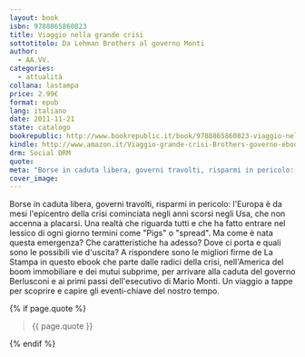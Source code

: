 ```yaml
---
layout: book
isbn: 9788865860823
title: Viaggio nella grande crisi
sottotitolo: Da Lehman Brothers al governo Monti
author:
  - AA.VV.
categories:
  - attualità
collana: lastampa
price: 2.99€
format: epub
lang: italiano
date: 2011-11-21
state: catalogo
bookrepublic: http://www.bookrepublic.it/book/9788865860823-viaggio-nella-grande-crisi-da-lehman-brothers-al-governo-monti/
kindle: http://www.amazon.it/Viaggio-grande-crisi-Brothers-governo-ebook/dp/B00AQQDXNE/
drm: Social DRM
quote: 
meta: "Borse in caduta libera, governi travolti, risparmi in pericolo: l'Europa è da mesi l'epicentro della crisi cominciata negli anni scorsi negli Usa, che non accenna a placarsi. Una realtà che riguarda tutti e che ha fatto entrare nel lessico di ogni giorno termini come Pigs o spread. Ma come è nata questa emergenza?"
cover_image:
---
```

Borse in caduta libera, governi travolti, risparmi in pericolo: l'Europa è da mesi l'epicentro della crisi cominciata negli anni scorsi negli Usa, che non accenna a placarsi. Una realtà che riguarda tutti e che ha fatto entrare nel lessico di ogni giorno termini come "Pigs" o "spread". Ma come è nata questa emergenza? Che caratteristiche ha adesso? Dove ci porta e quali sono le possibili vie d'uscita? A rispondere sono le migliori firme de La Stampa in questo ebook che parte dalle radici della crisi, nell'America del boom immobiliare e dei mutui subprime, per arrivare alla caduta del governo Berlusconi e ai primi passi dell'esecutivo di Mario Monti. Un viaggio a tappe per scoprire e capire gli eventi-chiave del nostro tempo.

{% if page.quote %}
<blockquote>
    {{ page.quote }}
</blockquote>
{% endif %}